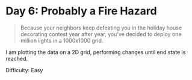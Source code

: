 # Day 6: Probably a Fire Hazard

> Because your neighbors keep defeating you in the holiday house decorating contest year after year, 
> you've decided to deploy one million lights in a 1000x1000 grid.

I am plotting the data on a 2D grid, performing changes until end state is reached.

Difficulty: Easy